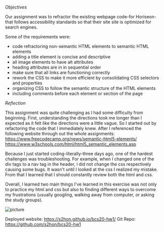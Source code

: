 <!--Written based on '01 HTML CSS Git: Code Refactor' the original assignment page (https://github.com/the-Coding-Boot-Camp-at-UT/UTA-AUS-FSF-FT-09-2020-U-C/tree/master/01-Class-Content/01-HTML-Git-CSS/02-Homework)-->

*Objectives*

Our assignment was to refractor the existing webpage code-for Horiseon-that follows accessibility standards so that their site site is optimized for search engines.

Some of the requirements were:

* code refractoring non-semantic HTML elements to semantic HTML elements
* adding a title element is concise and descriptive
* all image elements to have alt attributes
* heading attributes are in in sequential order
* make sure that all links are functioning correctly
* rework the CSS to make it more efficient by consolidating CSS selectors and properties
* organizing CSS to follow the semantic structure of the HTML elements
* including comments before each element or section of the page

*Reflection*

This assignment was quite challenging as I had some difficulty from beginning. First, understanding the directions took me longer than I expected as it felt like the directions were a little vague. So I started out by refactoring the code that I immediately knew. After I referenced the following website through out the whole assignments:
https://www.freecodecamp.org/news/semantic-html5-elements/
https://www.w3schools.com/html/html5_semantic_elements.asp

Because I just started coding-literally-three days ago, one of the hardest challenges was troubleshooting. For example, when I changed one of the div tags to a nav tag in the header, I did not change the css respectively causing some bugs. It wasn't until I looked at the css I realized my mistake. 
From that I learned that I should constantly review both the html and css.

Overall, I learned two main things I've learned in this exercise was not only to practice my html and css but also to finding different ways to overcome my frustrations (usually googling, walking away from computer, or asking the study groups).

![picture](horiseon-screencapture.png)
<!--captured via GoFullPage extension on google chrome-->

Deployed website: https://s2hon.github.io/bcs20-hw1/
Git Repo: https://github.com/s2hon/bcs20-hw1
